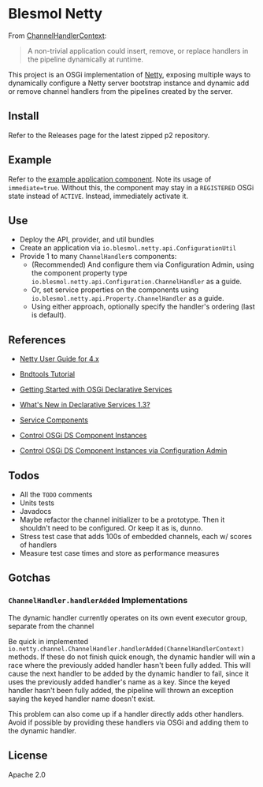# Blesmol Netty

From [ChannelHandlerContext](https://netty.io/4.1/api/io/netty/channel/ChannelHandlerContext.html):

> A non-trivial application could insert, remove, or replace handlers in the pipeline dynamically at runtime.

This project is an OSGi implementation of [Netty](http://netty.io/), exposing multiple ways to dynamically
configure a Netty server bootstrap instance and dynamic add or remove channel handlers from the pipelines created by the server.

## Install

Refer to the Releases page for the latest zipped p2 repository.

## Example

Refer to the [example application component](io.blesmol.netty.example/src/io/blesmol/netty/example/Application.java). Note its usage of `immediate=true`. Without this, the component may stay in a `REGISTERED` OSGi state instead of `ACTIVE`. Instead, immediately activate it.

## Use

* Deploy the API, provider, and util bundles
* Create an application via `io.blesmol.netty.api.ConfigurationUtil`
* Provide 1 to many `ChannelHandler`s components:
  * (Recommended) And configure them via Configuration Admin, using the component property type `io.blesmol.netty.api.Configuration.ChannelHandler` as a guide.
  * Or, set service properties on the components using `io.blesmol.netty.api.Property.ChannelHandler` as a guide.
  * Using either approach, optionally specify the handler's ordering (last is default).

## References

* [Netty User Guide for 4.x](http://netty.io/wiki/user-guide-for-4.x.html)

* [Bndtools Tutorial](http://bndtools.org/tutorial.html)

* [Getting Started with OSGi Declarative Services](http://blog.vogella.com/2016/06/21/getting-started-with-osgi-declarative-services/)

* [What's New in Declarative Services 1.3?](http://njbartlett.name/2015/08/17/osgir6-declarative-services.html)

* [Service Components](http://enroute.osgi.org/doc/217-ds.html)

* [Control OSGi DS Component Instances](http://blog.vogella.com/2017/02/13/control-osgi-ds-component-instances/)

* [Control OSGi DS Component Instances via Configuration Admin](http://blog.vogella.com/2017/02/24/control-osgi-ds-component-instances-via-configuration-admin/)

## Todos

* All the `TODO` comments
* Units tests
* Javadocs
* Maybe refactor the channel initializer to be a prototype. Then it shouldn't
  need to be configured. Or keep it as is, dunno.
* Stress test case that adds 100s of embedded channels, each w/ scores of handlers
* Measure test case times and store as performance measures

## Gotchas

### `ChannelHandler.handlerAdded` Implementations

The dynamic handler currently operates on its own event executor group, separate from the channel

Be quick in implemented `io.netty.channel.ChannelHandler.handlerAdded(ChannelHandlerContext)` methods. If these do not finish quick enough, the dynamic handler will win a race where the previously added handler hasn't been fully added. This will cause the next handler to be added by the dynamic handler to fail, since it uses the previously added handler's name as a key. Since the keyed handler hasn't been fully added, the pipeline will thrown an exception saying the keyed handler name doesn't exist.

This problem can also come up if a handler directly adds other handlers. Avoid if possible by providing these handlers via OSGi and adding them to the dynamic handler.

## License

Apache 2.0